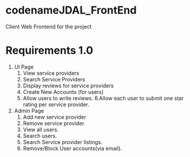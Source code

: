 # codenameJDAL_FrontEnd
Client Web Frontend for the project

# Requirements 1.0
1. UI Page
    1. View service providers
    2. Search Service Providers
    3. Display reviews for service providers
    4. Create New Accounts (for users)
    5. Allow users to write reviews.
    6.Allow each user to submit one star rating per service provider.
2. Admin Page
    1. Add new service provider
    2. Remove service provider.
    3. View all users.
    4. Search users.
    5. Search Service provider listings.
    6. Remove/Block User accounts(via email).
